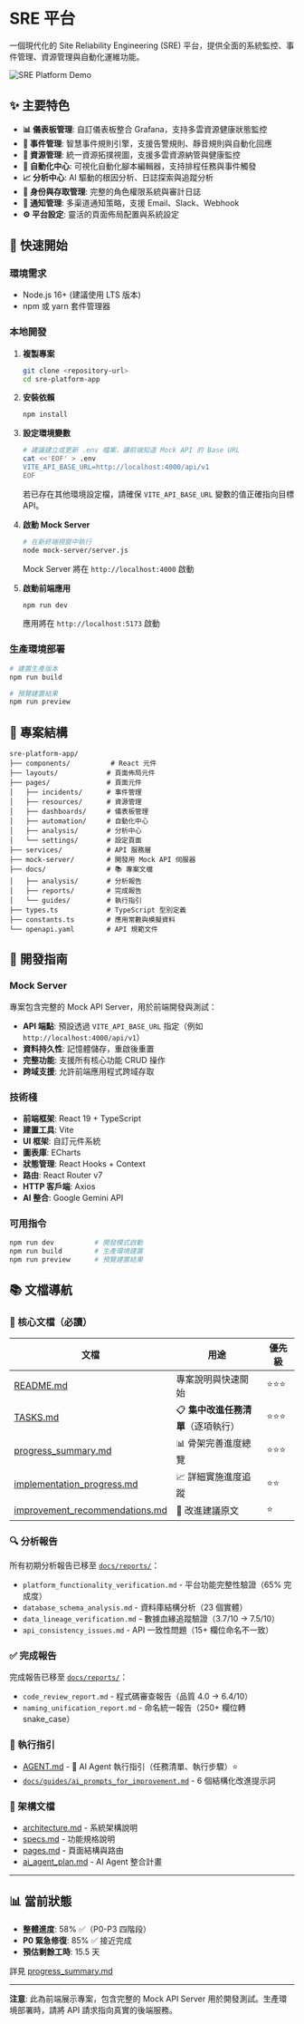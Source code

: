 # SRE 平台

一個現代化的 Site Reliability Engineering (SRE) 平台，提供全面的系統監控、事件管理、資源管理與自動化運維功能。

![SRE Platform Demo](demo.gif)

## ✨ 主要特色

- **📊 儀表板管理**: 自訂儀表板整合 Grafana，支持多雲資源健康狀態監控
- **🚨 事件管理**: 智慧事件規則引擎，支援告警規則、靜音規則與自動化回應
- **🔧 資源管理**: 統一資源拓撲視圖，支援多雲資源納管與健康監控
- **🤖 自動化中心**: 可視化自動化腳本編輯器，支持排程任務與事件觸發
- **📈 分析中心**: AI 驅動的根因分析、日誌探索與追蹤分析
- **👥 身份與存取管理**: 完整的角色權限系統與審計日誌
- **📢 通知管理**: 多渠道通知策略，支援 Email、Slack、Webhook
- **⚙️ 平台設定**: 靈活的頁面佈局配置與系統設定

## 🚀 快速開始

### 環境需求

- Node.js 16+ (建議使用 LTS 版本)
- npm 或 yarn 套件管理器

### 本地開發

1. **複製專案**
   ```bash
   git clone <repository-url>
   cd sre-platform-app
   ```

2. **安裝依賴**
   ```bash
   npm install
   ```

3. **設定環境變數**
   ```bash
   # 建議建立或更新 .env 檔案，讓前端知道 Mock API 的 Base URL
   cat <<'EOF' > .env
   VITE_API_BASE_URL=http://localhost:4000/api/v1
   EOF
   ```
   若已存在其他環境設定檔，請確保 `VITE_API_BASE_URL` 變數的值正確指向目標 API。

4. **啟動 Mock Server**
   ```bash
   # 在新終端視窗中執行
   node mock-server/server.js
   ```
   Mock Server 將在 `http://localhost:4000` 啟動

5. **啟動前端應用**
   ```bash
   npm run dev
   ```
   應用將在 `http://localhost:5173` 啟動

### 生產環境部署

```bash
# 建置生產版本
npm run build

# 預覽建置結果
npm run preview
```

## 📁 專案結構

```
sre-platform-app/
├── components/          # React 元件
├── layouts/            # 頁面佈局元件
├── pages/              # 頁面元件
│   ├── incidents/      # 事件管理
│   ├── resources/      # 資源管理
│   ├── dashboards/     # 儀表板管理
│   ├── automation/     # 自動化中心
│   ├── analysis/       # 分析中心
│   └── settings/       # 設定頁面
├── services/           # API 服務層
├── mock-server/        # 開發用 Mock API 伺服器
├── docs/               # 📚 專案文檔
│   ├── analysis/       # 分析報告
│   ├── reports/        # 完成報告
│   └── guides/         # 執行指引
├── types.ts            # TypeScript 型別定義
├── constants.ts        # 應用常數與模擬資料
└── openapi.yaml        # API 規範文件
```

## 🔧 開發指南

### Mock Server

專案包含完整的 Mock API Server，用於前端開發與測試：

- **API 端點**: 預設透過 `VITE_API_BASE_URL` 指定（例如 `http://localhost:4000/api/v1`）
- **資料持久性**: 記憶體儲存，重啟後重置
- **完整功能**: 支援所有核心功能 CRUD 操作
- **跨域支援**: 允許前端應用程式跨域存取

### 技術棧

- **前端框架**: React 19 + TypeScript
- **建置工具**: Vite
- **UI 框架**: 自訂元件系統
- **圖表庫**: ECharts
- **狀態管理**: React Hooks + Context
- **路由**: React Router v7
- **HTTP 客戶端**: Axios
- **AI 整合**: Google Gemini API

### 可用指令

```bash
npm run dev          # 開發模式啟動
npm run build        # 生產環境建置
npm run preview      # 預覽建置結果
```

## 📚 文檔導航

### 📖 核心文檔（必讀）

| 文檔 | 用途 | 優先級 |
|------|------|--------|
| [README.md](README.md) | 專案說明與快速開始 | ⭐⭐⭐ |
| [TASKS.md](TASKS.md) | 📋 **集中改進任務清單**（逐項執行） | ⭐⭐⭐ |
| [progress_summary.md](progress_summary.md) | 📊 骨架完善進度總覽 | ⭐⭐⭐ |
| [implementation_progress.md](implementation_progress.md) | 📈 詳細實施進度追蹤 | ⭐⭐ |
| [improvement_recommendations.md](improvement_recommendations.md) | 📝 改進建議原文 | ⭐ |

### 🔍 分析報告

所有初期分析報告已移至 [`docs/reports/`](docs/reports/)：

- `platform_functionality_verification.md` - 平台功能完整性驗證（65% 完成度）
- `database_schema_analysis.md` - 資料庫結構分析（23 個實體）
- `data_lineage_verification.md` - 數據血緣追蹤驗證（3.7/10 → 7.5/10）
- `api_consistency_issues.md` - API 一致性問題（15+ 欄位命名不一致）

### ✅ 完成報告

完成報告已移至 [`docs/reports/`](docs/reports/)：

- `code_review_report.md` - 程式碼審查報告（品質 4.0 → 6.4/10）
- `naming_unification_report.md` - 命名統一報告（250+ 欄位轉 snake_case）

### 🔧 執行指引

- [AGENT.md](AGENT.md) - 🤖 AI Agent 執行指引（任務清單、執行步驟）⭐
- [`docs/guides/ai_prompts_for_improvement.md`](docs/guides/ai_prompts_for_improvement.md) - 6 個結構化改進提示詞

### 📐 架構文檔

- [architecture.md](architecture.md) - 系統架構說明
- [specs.md](specs.md) - 功能規格說明
- [pages.md](pages.md) - 頁面結構與路由
- [ai_agent_plan.md](ai_agent_plan.md) - AI Agent 整合計畫

---

## 📊 當前狀態

- **整體進度**: 58% ✅（P0-P3 四階段）
- **P0 緊急修復**: 85% ✅ 接近完成
- **預估剩餘工時**: 15.5 天

詳見 [progress_summary.md](progress_summary.md)

---

**注意**: 此為前端展示專案，包含完整的 Mock API Server 用於開發測試。生產環境部署時，請將 API 請求指向真實的後端服務。
